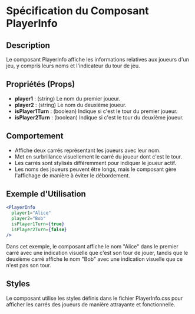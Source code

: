 # Spécification du Composant PlayerInfo

## Description
Le composant PlayerInfo affiche les informations relatives aux joueurs d'un jeu, y compris leurs noms et l'indicateur du tour de jeu.

## Propriétés (Props)

- **player1** : (string) Le nom du premier joueur.
- **player2** : (string) Le nom du deuxième joueur.
- **isPlayer1Turn** : (boolean) Indique si c'est le tour du premier joueur.
- **isPlayer2Turn** : (boolean) Indique si c'est le tour du deuxième joueur.

## Comportement

- Affiche deux carrés représentant les joueurs avec leur nom.
- Met en surbrillance visuellement le carré du joueur dont c'est le tour.
- Les carrés sont stylisés différemment pour indiquer le joueur actif.
- Les noms des joueurs peuvent être longs, mais le composant gère l'affichage de manière à éviter le débordement.

## Exemple d'Utilisation

```jsx
<PlayerInfo
  player1="Alice"
  player2="Bob"
  isPlayer1Turn={true}
  isPlayer2Turn={false}
/>
```

Dans cet exemple, le composant affiche le nom "Alice" dans le premier carré avec une indication visuelle que c'est son tour de jouer, tandis que le deuxième carré affiche le nom "Bob" avec une indication visuelle que ce n'est pas son tour.

## Styles

Le composant utilise les styles définis dans le fichier PlayerInfo.css pour afficher les carrés des joueurs de manière attrayante et fonctionnelle.